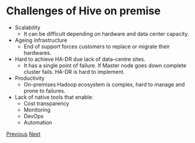 # Challenges of Hive on premise

* Scalability
  * It can be difficult depending on hardware and data center capacity.
* Ageing infrastructure
  * End of support forces customers to replace or migrate their hardwares.
* Hard to achieve HA-DR due lack of data-centre sites.
  * It has a single point of failure. If Master node goes down complete cluster fails. HA-DR is hard to implement.
* Productivity
  * On-premises Hadoop ecosystem is complex, hard to manage and prone to failures.
* Lack of native tools that enable:  
  * Cost transparency
  * Monitoring
  * DevOps
  * Automation

[Previous](readme.md)   [Next](considerations.md)
